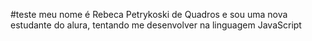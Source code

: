 #teste
meu nome é Rebeca Petrykoski de Quadros e sou uma nova estudante do alura, tentando me desenvolver na linguagem JavaScript
